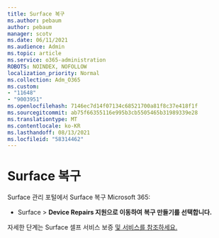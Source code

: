 ```yaml
---
title: Surface 복구
ms.author: pebaum
author: pebaum
manager: scotv
ms.date: 06/11/2021
ms.audience: Admin
ms.topic: article
ms.service: o365-administration
ROBOTS: NOINDEX, NOFOLLOW
localization_priority: Normal
ms.collection: Adm_O365
ms.custom:
- "11648"
- "9003951"
ms.openlocfilehash: 7146ec7d14f07134c68521700a81f8c37e418f1f
ms.sourcegitcommit: ab75f66355116e995b3cb5505465b31989339e28
ms.translationtype: MT
ms.contentlocale: ko-KR
ms.lasthandoff: 08/13/2021
ms.locfileid: "58314462"
---
```

# <a name="surface-repairs"></a>Surface 복구

Surface 관리 포털에서 Surface 복구 Microsoft 365:

- Surface   >  **Device Repairs 지원으로 이동하여** **복구 만들기를 선택합니다.** 

자세한 단계는 Surface 셀프 서비스 보증 [및 서비스를 참조하세요.](https://docs.microsoft.com/surface/self-serve-warranty-service)